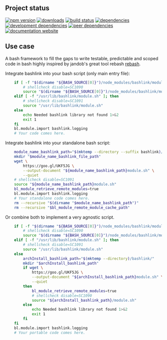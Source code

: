 <!-- #!/usr/bin/env markdown
-*- coding: utf-8 -*-
region header
Copyright Torben Sickert 16.12.2012

License
-------

This library written by Torben Sickert stand under a creative commons naming
3.0 unported license. see http://creativecommons.org/licenses/by/3.0/deed.de
endregion -->

Project status
--------------

[![npm version](https://badge.fury.io/js/bashlink.svg)](https://www.npmjs.com/package/bashlink)
[![downloads](https://img.shields.io/npm/dy/bashlink.svg)](https://www.npmjs.com/package/bashlink)
[![build status](https://travis-ci.org/thaibault/bashlink.svg?branch=master)](https://travis-ci.org/thaibault/bashlink)
[![dependencies](https://img.shields.io/david/thaibault/bashlink.svg)](https://david-dm.org/thaibault/bashlink)
[![development dependencies](https://img.shields.io/david/dev/thaibault/bashlink.svg)](https://david-dm.org/thaibault/bashlink?type=dev)
[![peer dependencies](https://img.shields.io/david/peer/thaibault/bashlink.svg)](https://david-dm.org/thaibault/bashlink?type=peer)
[![documentation website](https://img.shields.io/website-up-down-green-red/http/torben.website/bashlink.svg?label=documentation-website)](http://torben.website/bashlink)

Use case
--------

A bash framework to fill the gaps to write testable, predictable and scoped
code in bash highly inspired by jandob's great tool rebash
[rebash](https://github.com/jandob/rebash).

Integrate bashlink into your bash script (only main entry file):

```bash
    if [ -f "$(dirname "${BASH_SOURCE[0]}")/node_modules/bashlink/module.sh" ]; then
        # shellcheck disable=SC1090
        source "$(dirname "${BASH_SOURCE[0]}")/node_modules/bashlink/module.sh"
    elif [ -f "/usr/lib/bashlink/module.sh" ]; then
        # shellcheck disable=SC1091
        source "/usr/lib/bashlink/module.sh"
    else
        echo Needed bashlink library not found 1>&2
        exit 1
    fi
    bl.module.import bashlink.logging
    # Your code comes here.
```

Integrate bashlink into your standalone bash script:

```bash
    module_name_bashlink_path="$(mktemp --directory --suffix bashlink)/bashlink/"
    mkdir "$module_name_bashlink_file_path"
    wget \
        https://goo.gl/UKF5JG \
        --output-document "${module_name_bashlink_path}module.sh" \
        --quiet
    # shellcheck disable=SC1091
    source "${module_name_bashlink_path}module.sh"
    bl_module_retrieve_remote_modules=true
    bl.module.import bashlink.logging
    # Your standalone code comes here.
    rm --recursive "$(dirname "$module_name_bashlink_path")"
    rm --recursive "$bl_module_remote_module_cache_path"
```

Or combine both to implement a very agnostic script.

```bash
    if [ -f "$(dirname "${BASH_SOURCE[0]}")/node_modules/bashlink/module.sh" ]; then
        # shellcheck disable=SC1090
        source "$(dirname "${BASH_SOURCE[0]}")/node_modules/bashlink/module.sh"
    elif [ -f "/usr/lib/bashlink/module.sh" ]; then
        # shellcheck disable=SC1091
        source "/usr/lib/bashlink/module.sh"
    else
        archInstall_bashlink_path="$(mktemp --directory)/bashlink/"
        mkdir "$archInstall_bashlink_path"
        if wget \
            https://goo.gl/UKF5JG \
            --output-document "${archInstall_bashlink_path}module.sh" \
            --quiet
        then
            bl_module_retrieve_remote_modules=true
            # shellcheck disable=SC1090
            source "${archInstall_bashlink_path}/module.sh"
        else
            echo Needed bashlink library not found 1>&2
            exit 1
        fi
    fi
    bl.module.import bashlink.logging
    # Your portable code comes here.
```

<!-- region vim modline
vim: set tabstop=4 shiftwidth=4 expandtab:
vim: foldmethod=marker foldmarker=region,endregion:
endregion -->
